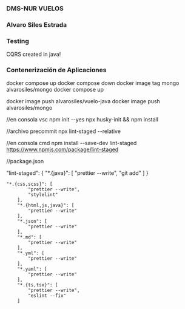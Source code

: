 ### DMS-NUR VUELOS

### Alvaro Siles Estrada

### Testing

CQRS created in java!

### Contenerización de Aplicaciones

docker compose up
docker compose down
docker image tag mongo alvarosiles/mongo
docker compose up


docker image push alvarosiles/vuelo-java
docker image push alvarosiles/mongo


//en consola vsc
npm init --yes
npx husky-init && npm install

//archivo precommit
npx lint-staged --relative

//en consola cmd
npm install --save-dev lint-staged
https://www.npmjs.com/package/lint-staged

//package.json

  "lint-staged": {
    "*.{java}": [
      "prettier --write",
      "git add"
    ]
  }



	"*.{css,scss}": [
			"prettier --write",
			"stylelint"
		],
		"*.{html,js,java}": [
			"prettier --write"
		],
		"*.json": [
			"prettier --write"
		],
		"*.md": [
			"prettier --write"
		],
		"*.yml": [
			"prettier --write"
		],
		"*.yaml": [
			"prettier --write"
		],
		"*.{ts,tsx}": [
			"prettier --write",
			"eslint --fix"
		]
